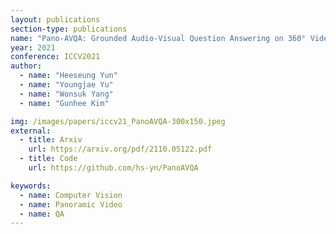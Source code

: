 ```yaml
---
layout: publications
section-type: publications
name: "Pano-AVQA: Grounded Audio-Visual Question Answering on 360° Videos"
year: 2021
conference: ICCV2021
author:
  - name: "Heeseung Yun"
  - name: "Youngjae Yu"
  - name: "Wonsuk Yang"
  - name: "Gunhee Kim"

img: /images/papers/iccv21_PanoAVQA-300x150.jpeg
external:
  - title: Arxiv
    url: https://arxiv.org/pdf/2110.05122.pdf
  - title: Code
    url: https://github.com/hs-yn/PanoAVQA

keywords:
  - name: Computer Vision
  - name: Panoramic Video
  - name: QA
---
```



